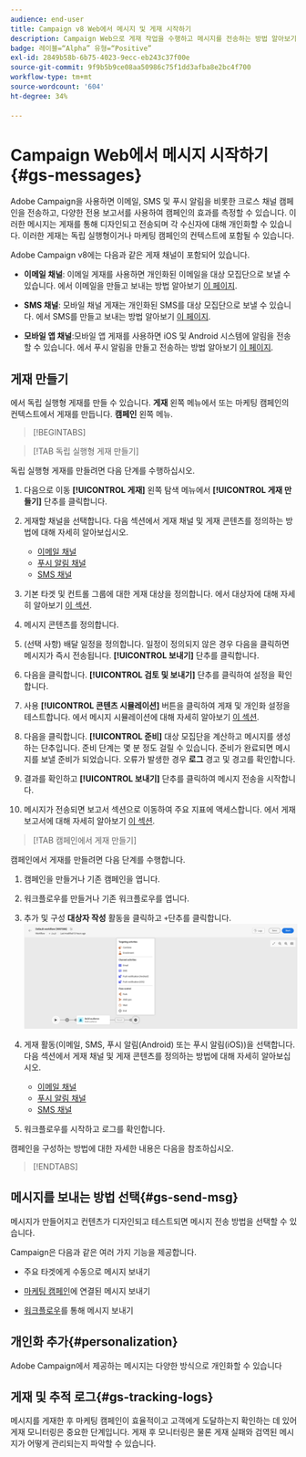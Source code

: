 ```yaml
---
audience: end-user
title: Campaign v8 Web에서 메시지 및 게재 시작하기
description: Campaign Web으로 게재 작업을 수행하고 메시지를 전송하는 방법 알아보기
badge: 레이블=“Alpha” 유형=“Positive”
exl-id: 2849b58b-6b75-4023-9ecc-eb243c37f00e
source-git-commit: 9f9b5b9ce08aa50986c75f1dd3afba8e2bc4f700
workflow-type: tm+mt
source-wordcount: '604'
ht-degree: 34%

---
```


# Campaign Web에서 메시지 시작하기 {#gs-messages}

Adobe Campaign을 사용하면 이메일, SMS 및 푸시 알림을 비롯한 크로스 채널 캠페인을 전송하고, 다양한 전용 보고서를 사용하여 캠페인의 효과를 측정할 수 있습니다. 이러한 메시지는 게재를 통해 디자인되고 전송되며 각 수신자에 대해 개인화할 수 있습니다. 이러한 게재는 독립 실행형이거나 마케팅 캠페인의 컨텍스트에 포함될 수 있습니다.

Adobe Campaign v8에는 다음과 같은 게재 채널이 포함되어 있습니다.

* **이메일 채널**: 이메일 게재를 사용하면 개인화된 이메일을 대상 모집단으로 보낼 수 있습니다. 에서 이메일을 만들고 보내는 방법 알아보기 [이 페이지](../email/create-email.md).

* **SMS 채널**: 모바일 채널 게재는 개인화된 SMS를 대상 모집단으로 보낼 수 있습니다.  에서 SMS를 만들고 보내는 방법 알아보기 [이 페이지](../sms/create-sms.md).

* **모바일 앱 채널**:모바일 앱 게재를 사용하면 iOS 및 Android 시스템에 알림을 전송할 수 있습니다.  에서 푸시 알림을 만들고 전송하는 방법 알아보기 [이 페이지](../push/gs-push.md).

## 게재 만들기

에서 독립 실행형 게재를 만들 수 있습니다. **게재** 왼쪽 메뉴에서 또는 마케팅 캠페인의 컨텍스트에서 게재를 만듭니다. **캠페인** 왼쪽 메뉴.

>[!BEGINTABS]

>[!TAB 독립 실행형 게재 만들기]

독립 실행형 게재를 만들려면 다음 단계를 수행하십시오.

1. 다음으로 이동 **[!UICONTROL 게재]** 왼쪽 탐색 메뉴에서 **[!UICONTROL 게재 만들기]** 단추를 클릭합니다.
1. 게재할 채널을 선택합니다. 다음 섹션에서 게재 채널 및 게재 콘텐츠를 정의하는 방법에 대해 자세히 알아보십시오.

   * [이메일 채널](../email/create-email.md)
   * [푸시 알림 채널](../push/gs-push.md)
   * [SMS 채널](../sms/create-sms.md)

1. 기본 타겟 및 컨트롤 그룹에 대한 게재 대상을 정의합니다. 에서 대상자에 대해 자세히 알아보기 [이 섹션](../audience/about-audiences.md).
1. 메시지 콘텐츠를 정의합니다.
1. (선택 사항) 배달 일정을 정의합니다. 일정이 정의되지 않은 경우 다음을 클릭하면 메시지가 즉시 전송됩니다. **[!UICONTROL 보내기]** 단추를 클릭합니다.
1. 다음을 클릭합니다.  **[!UICONTROL 검토 및 보내기]** 단추를 클릭하여 설정을 확인합니다.
1. 사용  **[!UICONTROL 콘텐츠 시뮬레이션]** 버튼을 클릭하여 게재 및 개인화 설정을 테스트합니다. 에서 메시지 시뮬레이션에 대해 자세히 알아보기 [이 섹션](../preview-test/preview-test.md).
1. 다음을 클릭합니다.  **[!UICONTROL 준비]** 대상 모집단을 계산하고 메시지를 생성하는 단추입니다. 준비 단계는 몇 분 정도 걸릴 수 있습니다. 준비가 완료되면 메시지를 보낼 준비가 되었습니다. 오류가 발생한 경우 **로그** 경고 및 경고를 확인합니다.
1. 결과를 확인하고  **[!UICONTROL 보내기]** 단추를 클릭하여 메시지 전송을 시작합니다.
1. 메시지가 전송되면 보고서 섹션으로 이동하여 주요 지표에 액세스합니다. 에서 게재 보고서에 대해 자세히 알아보기 [이 섹션](../reporting/reports.md).

>[!TAB 캠페인에서 게재 만들기]

캠페인에서 게재를 만들려면 다음 단계를 수행합니다.

1. 캠페인을 만들거나 기존 캠페인을 엽니다.
1. 워크플로우를 만들거나 기존 워크플로우를 엽니다.
1. 추가 및 구성 **대상자 작성** 활동을 클릭하고 `+`단추를 클릭합니다.
   ![](assets/add-delivery-in-wf.png)
1. 게재 활동(이메일, SMS, 푸시 알림(Android) 또는 푸시 알림(iOS))을 선택합니다. 다음 섹션에서 게재 채널 및 게재 콘텐츠를 정의하는 방법에 대해 자세히 알아보십시오.

   * [이메일 채널](../email/create-email.md)
   * [푸시 알림 채널](../push/gs-push.md)
   * [SMS 채널](../sms/create-sms.md)

1. 워크플로우를 시작하고 로그를 확인합니다.

캠페인을 구성하는 방법에 대한 자세한 내용은 다음을 참조하십시오.

>[!ENDTABS]


## 메시지를 보내는 방법 선택{#gs-send-msg}

메시지가 만들어지고 컨텐츠가 디자인되고 테스트되면 메시지 전송 방법을 선택할 수 있습니다.

Campaign은 다음과 같은 여러 가지 기능을 제공합니다.

* 주요 타겟에게 수동으로 메시지 보내기

* [마케팅 캠페인](../campaigns/gs-campaigns.md)에 연결된 메시지 보내기

* [워크플로우](../workflows/channel-activities.md)를 통해 메시지 보내기


## 개인화 추가{#personalization}

Adobe Campaign에서 제공하는 메시지는 다양한 방식으로 개인화할 수 있습니다


## 게재 및 추적 로그{#gs-tracking-logs}

메시지를 게재한 후 마케팅 캠페인이 효율적이고 고객에게 도달하는지 확인하는 데 있어 게재 모니터링은 중요한 단계입니다. 게재 후 모니터링은 물론 게재 실패와 검역된 메시지가 어떻게 관리되는지 파악할 수 있습니다.
